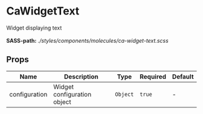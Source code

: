 # CaWidgetText

Widget displaying text<br><br> **SASS-path:** _./styles/components/molecules/ca-widget-text.scss_

## Props

<!-- @vuese:CaWidgetText:props:start -->
|Name|Description|Type|Required|Default|
|---|---|---|---|---|
|configuration|Widget configuration object|`Object`|`true`|-|

<!-- @vuese:CaWidgetText:props:end -->


